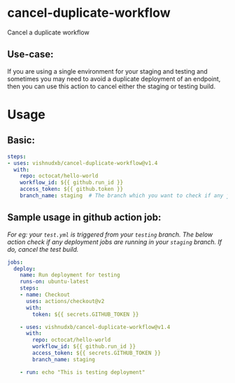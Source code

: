 # cancel-duplicate-workflow
Cancel a duplicate workflow

## Use-case:

If you are using a single environment for your staging and testing and sometimes you may need to avoid a duplicate deployment of an endpoint, then you can use this action to cancel either the staging or testing build. 

# Usage

## Basic:

```yaml
steps:
- uses: vishnudxb/cancel-duplicate-workflow@v1.4
  with:
    repo: octocat/hello-world
    workflow_id: ${{ github.run_id }}
    access_token: ${{ github.token }}
    branch_name: staging  # The branch which you want to check if any jobs are running!
```

## Sample usage in github action job:

*For eg: your `test.yml` is triggered from your `testing` branch. The below action check if any deployment jobs are running in your `staging` branch. If do, cancel the test build.*

```yaml
jobs:
  deploy:
    name: Run deployment for testing
    runs-on: ubuntu-latest
    steps:
    - name: Checkout
      uses: actions/checkout@v2
      with:
        token: ${{ secrets.GITHUB_TOKEN }}

    - uses: vishnudxb/cancel-duplicate-workflow@v1.4
      with:
        repo: octocat/hello-world
        workflow_id: ${{ github.run_id }}
        access_token: ${{ secrets.GITHUB_TOKEN }}
        branch_name: staging

    - run: echo "This is testing deployment"

```

